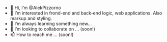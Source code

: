 - 👋 Hi, I’m @AlekPizzorno
- 👀 I’m interested in frond-end and back-end logic, web applications. Also markup and styling.
- 🌱 I’m always learning something new...
- 💞️ I’m looking to collaborate on ... (soon!)
- 📫 How to reach me ... (soon!)

<!---
AlekPizzorno/AlekPizzorno is a ✨ special ✨ repository because its `README.md` (this file) appears on your GitHub profile.
You can click the Preview link to take a look at your changes.
--->
